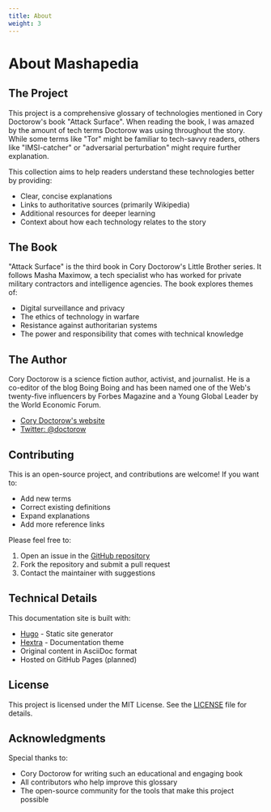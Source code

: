 ```yaml
---
title: About
weight: 3
---
```


# About Mashapedia

## The Project

This project is a comprehensive glossary of technologies mentioned in Cory Doctorow's book "Attack Surface". When reading the book, I was amazed by the amount of tech terms Doctorow was using throughout the story. While some terms like "Tor" might be familiar to tech-savvy readers, others like "IMSI-catcher" or "adversarial perturbation" might require further explanation.

This collection aims to help readers understand these technologies better by providing:

- Clear, concise explanations
- Links to authoritative sources (primarily Wikipedia)
- Additional resources for deeper learning
- Context about how each technology relates to the story

## The Book

"Attack Surface" is the third book in Cory Doctorow's Little Brother series. It follows Masha Maximow, a tech specialist who has worked for private military contractors and intelligence agencies. The book explores themes of:

- Digital surveillance and privacy
- The ethics of technology in warfare
- Resistance against authoritarian systems
- The power and responsibility that comes with technical knowledge

## The Author

Cory Doctorow is a science fiction author, activist, and journalist. He is a co-editor of the blog Boing Boing and has been named one of the Web's twenty-five influencers by Forbes Magazine and a Young Global Leader by the World Economic Forum.

- [Cory Doctorow's website](https://craphound.com/)
- [Twitter: @doctorow](https://twitter.com/doctorow)

## Contributing

This is an open-source project, and contributions are welcome! If you want to:

- Add new terms
- Correct existing definitions
- Expand explanations
- Add more reference links

Please feel free to:

1. Open an issue in the [GitHub repository](https://github.com/pavelanni/attack-surface-tech)
2. Fork the repository and submit a pull request
3. Contact the maintainer with suggestions

## Technical Details

This documentation site is built with:

- [Hugo](https://gohugo.io/) - Static site generator
- [Hextra](https://imfing.github.io/hextra/) - Documentation theme
- Original content in AsciiDoc format
- Hosted on GitHub Pages (planned)

## License

This project is licensed under the MIT License. See the [LICENSE](https://github.com/pavelanni/attack-surface-tech/blob/main/LICENSE) file for details.

## Acknowledgments

Special thanks to:

- Cory Doctorow for writing such an educational and engaging book
- All contributors who help improve this glossary
- The open-source community for the tools that make this project possible
